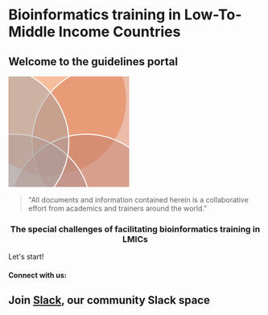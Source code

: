 # Bioinformatics training in Low-To-Middle Income Countries

## Welcome to the guidelines portal

![](images/guidelines.png)

> "All documents and information contained herein is a collaborative effort from academics and trainers around the world."  

### <div align="center">The special challenges of facilitating bioinformatics training in LMICs</div>

Let's start!

#### Connect with us:

## Join [Slack](https://bioinfolmics.slack.com/), our community Slack space <a id="welcome-to-opencider-open-computational-inclusion-and-digital-equity-resource"></a>



